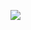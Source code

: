 [![](https://lh4.googleusercontent.com/-2JGkoTsWcnI/Tf3TvJ8KqaI/AAAAAAAABVo/Oi1k9Uo0bpU/s640/2011-06-19_1680x1050.png)](http://du1abadd.org/images/2011/2011-06-19_1680x1050.png)
